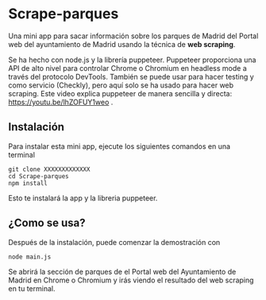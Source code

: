 # Scrape-parques

Una mini app para sacar información sobre los parques de Madrid del Portal web del ayuntamiento de Madrid usando la técnica de **web scraping**.

Se ha hecho con node.js y la librería puppeteer. Puppeteer proporciona una API de alto nivel para controlar Chrome o Chromium en headless mode a través del protocolo DevTools. También se puede usar para hacer testing y como servicio (Checkly), pero aquí solo se ha usado para hacer web scraping. Este video explica puppeteer de manera sencilla y directa: https://youtu.be/lhZOFUY1weo .

## Instalación

Para instalar esta mini app, ejecute los siguientes comandos en una terminal

    git clone XXXXXXXXXXXXX
    cd Scrape-parques
    npm install

Esto te instalará la app y la libreria puppeteer.

## ¿Como se usa?

Después de la instalación, puede comenzar la demostración con

    node main.js

Se abrirá la sección de parques de el Portal web del Ayuntamiento de Madrid en Chrome o Chromium y irás viendo el resultado del web scraping en tu terminal.
